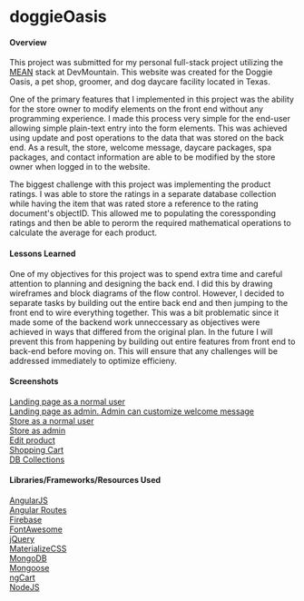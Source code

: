 # doggieOasis


<h4>Overview</h4>
This project was submitted for my personal full-stack project utilizing the <a href="http://mean.io/#!/" target="new">MEAN</a> stack at DevMountain. This website was created for the Doggie Oasis, a pet shop, groomer, and dog daycare facility located in Texas.

One of the primary features that I implemented in this project was the ability for the store owner to modify elements on the front end without any programming experience. I made this process very simple for the end-user allowing simple plain-text entry into the form elements. This was achieved using update and post operations to the data that was stored on the back end. As a result, the store, welcome message, daycare packages, spa packages, and contact information are able to be modified by the store owner when logged in to the website.

The biggest challenge with this project was implementing the product ratings. I was able to store the ratings in a separate database collection while having the item that was rated store a reference to the rating document's objectID. This allowed me to populating the coressponding ratings and then be able to perorm the required mathematical operations to calculate the average for each product.

<h4>Lessons Learned</h4>
One of my objectives for this project was to spend extra time and careful attention to planning and designing the back end. I did this by drawing wireframes and block diagrams of the flow control. However, I decided to separate tasks by building out the entire back end and then jumping to the front end to wire everything together. This was a bit problematic since it made some of the backend work unneccessary as objectives were achieved in ways that differed from the original plan. In the future I will prevent this from happening by building out entire features from front end to back-end before moving on. This will ensure that any challenges will be addressed immediately to optimize efficieny.

<h4>Screenshots</h4>
<a href="http://imgur.com/4hbf8ly" target="new">Landing page as a normal user</a>
<br>
<a href="http://imgur.com/9bL2Rfr" target="new">Landing page as admin. Admin can customize welcome message</a>
<br>
<a href="http://imgur.com/mOLe3um" target="new">Store as a normal user</a>
<br>
<a href="http://imgur.com/NxcUhfW" target="new">Store as admin</a>
<br>
<a href="http://imgur.com/xRJxy44" target="new">Edit product</a>
<br>
<a href="http://imgur.com/nvVj6Ic" target="new">Shopping Cart</a>
<br>
<a href="http://imgur.com/YG6Lz2S" target="new">DB Collections</a>

<h4>Libraries/Frameworks/Resources Used</h4>
<a href="https://angularjs.org/">AngularJS</a>
<br>
<a href="http://cdnjs.com/libraries/angular.js/">Angular Routes</a>
<br>
<a href="http://www.firebase.com">Firebase</a>
<br>
<a href="https://fortawesome.github.io/Font-Awesome/">FontAwesome</a>
<br>
<a href="https://jquery.com/">jQuery</a>
<br>
<a href="http://materializecss.com/" target="new">MaterializeCSS</a>
<br>
<a href="https://www.mongodb.org/" target="new">MongoDB</a>
<br>
<a href="http://mongoosejs.com/" target="new">Mongoose</a>
<br>
<a href="https://github.com/snapjay/ngCart" target="new">ngCart</a>
<br>
<a href="https://nodejs.org/en/" target="new">NodeJS</a>


